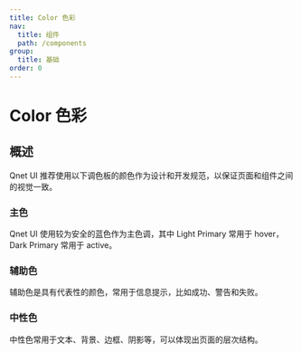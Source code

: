 ```yaml
---
title: Color 色彩
nav:
  title: 组件
  path: /components
group:
  title: 基础  
order: 0
---
```


# Color 色彩

## 概述

Qnet UI 推荐使用以下调色板的颜色作为设计和开发规范，以保证页面和组件之间的视觉一致。

### 主色

Qnet UI 使用较为安全的蓝色作为主色调，其中 Light Primary 常用于 hover，Dark Primary 常用于 active。

<code src='./demo/mainColor.tsx' inline></code>

### 辅助色

辅助色是具有代表性的颜色，常用于信息提示，比如成功、警告和失败。

<code src='./demo/subColor.tsx' inline></code>

### 中性色

中性色常用于文本、背景、边框、阴影等，可以体现出页面的层次结构。

<code src='./demo/neutralColor.tsx' inline></code>
